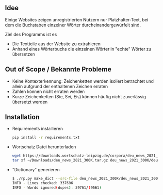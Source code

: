 ## Idee
Einige Websites zeigen unregistrierten Nutzern nur Platzhalter-Text, bei dem die Buchstaben einzelner Wörter durcheinandergewürfelt sind.

Ziel des Programms ist es
- Die Textteile aus der Website zu extrahieren
- Anhand eines Wörterbuchs die einzelnen Wörter in "echte" Wörter zu übersetzen

## Out of Scope / Bekannte Probleme
- Keine Kontexterkennung: Zeichenketten werden isoliert betrachtet und allein aufgrund der enthaltenen Zeichen erraten
- Zahlen können nicht erraten werden
- Kurze Zeichenketten (Sie, Sei, Eis) können häufig nicht zuverlässig übersetzt werden

## Installation
- Requirements installieren
    ```bash
    pip install -r requirements.txt 
    ```
- Wortschatz Datei herunterladen
    ```bash
    wget https://downloads.wortschatz-leipzig.de/corpora/deu_news_2021_300K.tar.gz
    tar xf ~/Downloads/deu_news_2021_300K.tar.gz deu_news_2021_300K/deu_news_2021_300K-words.txt
    ```
- "Dictionary" generieren
    ```bash
    $ ./rp.py make_dict --src-file deu_news_2021_300K/deu_news_2021_300K-words.txt --dict dict.txt
    INFO - Lines checked: 337606
    INFO - Words ignored(dupes): 39761/(9561)

    ```


